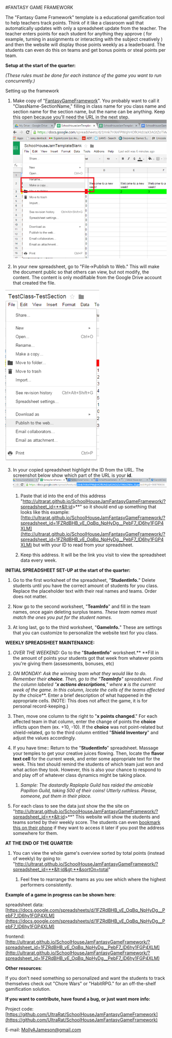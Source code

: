 #FANTASY GAME FRAMEWORK

The "Fantasy Game Framework" template is a educational gamification tool to help teachers track points. Think of it like a classroom wall that automatically updates with only a spreadsheet update from the teacher. The teacher enters points for each student for anything they approve ( for example, turning in assignments or interacting with the subject creatively ) and then the website will display those points weekly as a leaderboard. The students can even do this on teams and get bonus points or steal points per team.

**Setup at the start of the quarter:**

*(These rules must be done for each instance of the game you want to run concurrently.)*

Setting up the framework

1. Make copy of "[FantasyGameFramework](https://docs.google.com/spreadsheets/d/1Hnk7HXnFPWqhHOfKJ4dJJaX3AGtZoTiWzt2Wm_iiLgw/edit?usp=sharing)". You probably want to call it "ClassName-SectionName," filling in class name for you class name and section name for the section name, but the name can be anything. Keep this open because you'll need the URL in the next step. ![image alt text](docs/image_0.png)

2. In your new spreadsheet, go to "File->Publish to Web." This will make the document public so that others can view, but not modify, the content. The content is only modifiable from the Google Drive account that created the file.

![image alt text](docs/image_1.png)

3. In your copied spreadsheet highlight the ID from the URL. The screenshot below show which part of the URL is your **id**.![image alt text](docs/image_2.png)

    1. Paste that id into the end of this address "http://ultrarat.github.io/SchoolHouseJamFantasyGameFramework/?spreadsheet_id=**&lt;id&gt;**" so it should end up something that looks like this example: [http://ultrarat.github.io/SchoolHouseJamFantasyGameFramework/?spreadsheet_id=1FZRdBHB_vE_OqBq_NpHyDg__PebF7_lD6hy1FGP4XLM](http://ultrarat.github.io/SchoolHouseJamFantasyGameFramework/?spreadsheet_id=1FZRdBHB_vE_OqBq_NpHyDg__PebF7_lD6hy1FGP4XLM)  but with your ID to read from your spreadsheet. 

    2. Keep this address. It will be the link you visit to view the spreadsheet data every week.

**INITIAL SPREADSHEET SET-UP at the start of the quarter:**

1. Go to the first worksheet of the spreadsheet, "**StudentInfo.**" Delete students until you have the correct amount of students for you class. Replace the placeholder text with their real names and teams. Order does not matter.

2. Now go to the second worksheet, "**TeamInfo**" and fill in the team names, once again deleting surplus teams. *These team names must match the ones you put for the student names.*

3. At long last, go to the third worksheet, "**GameInfo.**" These are settings that you can customize to personalize the website text for you class.

**WEEKLY SPREADSHEET MAINTENANCE:**

1. *OVER THE WEEKEND:* Go to the "**StudentInfo**" worksheet.** **Fill in the amount of points your students got that week from whatever points you're giving them (assessments, bonuses, etc)

2. *ON MONDAY: *Ask the winning team what they would like to do. Remember their **choice**. Then, go to the "**TeamInfo**" spreadsheet. Find the column labeled "**x actions descriptions**," where **x** is the current week of the game. In this column, locate the cells of the teams affected by the** choice**. Enter a brief description of what happened in the appropriate cells. (NOTE: This does not affect the game, it is for personal record-keeping.)

3. Then, move one column to the right to "**x points changed**." For each affected team in that column, enter the change of points the **choice** inflicts upon them (ex. +10, -10). If the **choice** was not point-related but shield-related, go to the third column entitled "**Shield Inventory**" and adjust the values accordingly.

4. If you have time:: Return to the "**StudentInfo**" spreadsheet. Massage your temples to get your creative juices flowing. Then, locate the **flavor text cell** for the current week, and enter some appropriate text for the week. This text should remind the students of which team just won and what action they took. However, this is also your chance to respond to and play off of whatever class dynamics might be taking place.

    1. *Sample: The dastardly Raplapla Guild has raided the amicable Papillon Guild, taking 500 of their coins! Utterly ruthless. Please, someone, put them in their place.*

5. For each class to see the data just show the the site on "http://ultrarat.github.io/SchoolHouseJamFantasyGameFramework/?spreadsheet_id=**&lt;id&gt;**" This website will show the students and teams sorted by their weekly score. The students can even [bookmark this on their phone](http://www.icaew.com/en/adding-an-iphone-shortcut) if they want to access it later if you post the address somewhere for them.

**AT THE END OF THE QUARTER:**

1. You can view the whole game's overview sorted by total points (instead of weekly) by going to: "http://ultrarat.github.io/SchoolHouseJamFantasyGameFramework/?spreadsheet_id=**&lt;id&gt;**&sortOn=total"

    1. Feel free to rearrange the teams as you see which where the highest performers consistently.

**Example of a game in progress can be shown here**:

spreadsheet data: [https://docs.google.com/spreadsheets/d/1FZRdBHB_vE_OqBq_NpHyDg__PebF7_lD6hy1FGP4XLM](https://docs.google.com/spreadsheets/d/1FZRdBHB_vE_OqBq_NpHyDg__PebF7_lD6hy1FGP4XLM) 

frontend: [http://ultrarat.github.io/SchoolHouseJamFantasyGameFramework/?spreadsheet_id=1FZRdBHB_vE_OqBq_NpHyDg__PebF7_lD6hy1FGP4XLM](http://ultrarat.github.io/SchoolHouseJamFantasyGameFramework/?spreadsheet_id=1FZRdBHB_vE_OqBq_NpHyDg__PebF7_lD6hy1FGP4XLM)

**Other resources**:

If you don't need something so personalized and want the students to track themselves check out "Chore Wars" or "HabitRPG." for an off-the-shelf gamification solution.

**If you want to contribute,  have found a bug, or just want more info:**

Project code: [https://github.com/UltraRat/SchoolHouseJamFantasyGameFramework](https://github.com/UltraRat/SchoolHouseJamFantasyGameFramework)

E-mail: [MollyAJameson@gmail.com](mailto:MollyAJameson@gmail.com)


